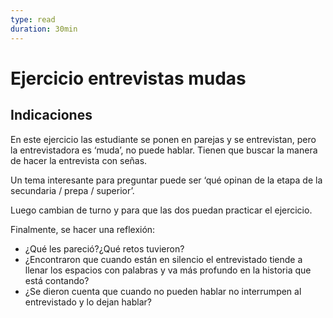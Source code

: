 ```yaml
---
type: read
duration: 30min
---
```


# Ejercicio entrevistas mudas

## Indicaciones

En este ejercicio las estudiante se ponen en parejas y se entrevistan, pero la
entrevistadora es ‘muda’, no puede hablar. Tienen que buscar la manera de hacer
la entrevista con señas.

Un tema interesante para preguntar puede ser ‘qué opinan de la etapa de la
secundaria / prepa / superior’.

Luego cambian de turno y para que las dos puedan practicar el ejercicio.

Finalmente, se hacer una reflexión:

- ¿Qué les pareció?¿Qué retos tuvieron?
- ¿Encontraron que cuando están en silencio el entrevistado tiende a llenar los
  espacios con palabras y va más profundo en la historia que está contando?
- ¿Se dieron cuenta que cuando no pueden hablar no interrumpen al entrevistado y
  lo dejan hablar?
